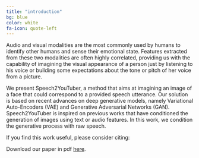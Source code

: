 ```yaml
---
title: "introduction"
bg: blue
color: white
fa-icon: quote-left
---
```


Audio and visual modalities are the most commonly used by humans to identify other humans and sense their emotional state.
Features extracted from these two modalities are often highly correlated, providing us with the capability of imagining 
the visual appearance of a person just by listening to his voice or building some expectations about the tone or pitch of her voice from a picture.

We present Speech2YouTuber, a method that aims at imagining an image of a face that could correspond to a provided speech utterance.
Our solution is based on recent advances on deep generative models, namely Variational Auto-Encoders (VAE)  and Generative Adversarial Networks (GAN).
Speech2YouTuber is inspired on previous works that have conditioned the generation of images using text or audio features. In this work, we condition 
the generative process with raw speech.

If you find this work useful, please consider citing:


Download our paper in pdf [here]().
